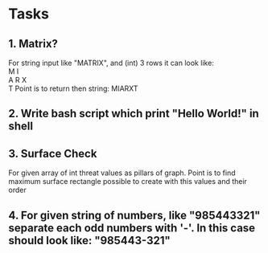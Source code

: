 ﻿# Tasks

## 1. Matrix?
For string input like "MATRIX", and (int) 3 rows it can look like:  
M       I  
  A   R   X  
    T
    Point is to return then string: MIARXT  


 ## 2.  Write bash script which print "Hello World!" in shell

 ## 3. Surface Check
 For given array of int threat values as pillars of graph. Point is to find maximum surface rectangle possible to create with this values and their order


 ## 4. For given string of numbers, like "985443321" separate each odd numbers with '-'. In this case should look like: "985443-321"